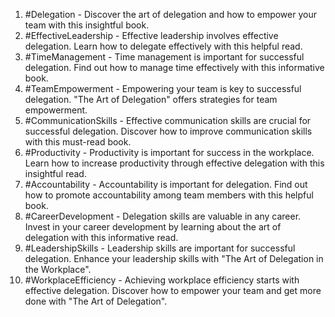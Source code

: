 1. #Delegation - Discover the art of delegation and how to empower your team with this insightful book.
2. #EffectiveLeadership - Effective leadership involves effective delegation. Learn how to delegate effectively with this helpful read.
3. #TimeManagement - Time management is important for successful delegation. Find out how to manage time effectively with this informative book.
4. #TeamEmpowerment - Empowering your team is key to successful delegation. "The Art of Delegation" offers strategies for team empowerment.
5. #CommunicationSkills - Effective communication skills are crucial for successful delegation. Discover how to improve communication skills with this must-read book.
6. #Productivity - Productivity is important for success in the workplace. Learn how to increase productivity through effective delegation with this insightful read.
7. #Accountability - Accountability is important for delegation. Find out how to promote accountability among team members with this helpful book.
8. #CareerDevelopment - Delegation skills are valuable in any career. Invest in your career development by learning about the art of delegation with this informative read.
9. #LeadershipSkills - Leadership skills are important for successful delegation. Enhance your leadership skills with "The Art of Delegation in the Workplace".
10. #WorkplaceEfficiency - Achieving workplace efficiency starts with effective delegation. Discover how to empower your team and get more done with "The Art of Delegation".


